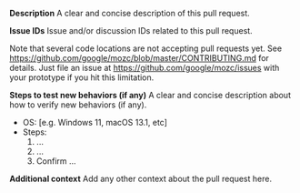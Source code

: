 **Description**
A clear and concise description of this pull request.

**Issue IDs**
Issue and/or discussion IDs related to this pull request.

Note that several code locations are not accepting pull requests yet. See https://github.com/google/mozc/blob/master/CONTRIBUTING.md for details. Just file an issue at https://github.com/google/mozc/issues with your prototype if you hit this limitation.

**Steps to test new behaviors (if any)**
A clear and concise description about how to verify new behaviors (if any).
 - OS: [e.g. Windows 11, macOS 13.1, etc]
 - Steps:
   1. ...
   2. ...
   3. Confirm ...

**Additional context**
Add any other context about the pull request here.

